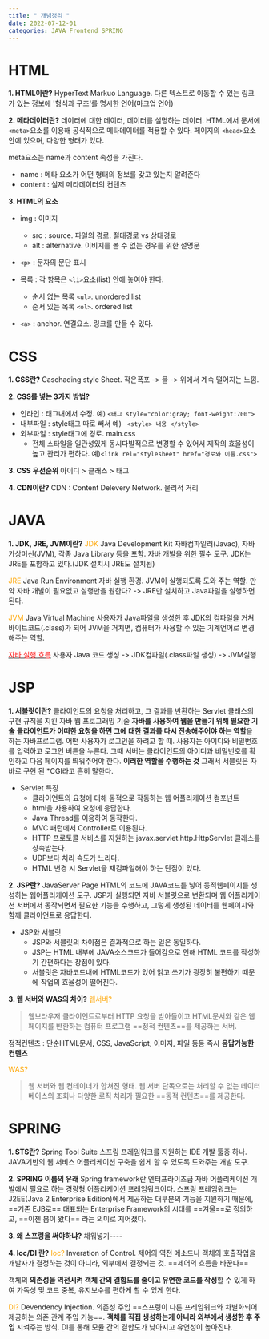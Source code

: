 ```yaml
---
title: " 개념정리 "
date: 2022-07-12-01
categories: JAVA Frontend SPRING
---
```


# HTML
**1. HTML이란?**
HyperText Markuo Language. 
다른 텍스트로 이동할 수 있는 링크가 있는 정보에 '형식과 구조'를 명시한 언어(마크업 언어)
<br>

**2. 메타데이터란?**
데이터에 대한 데이터, 데이터를 설명하는 데이터.
HTML에서 문서에 ```<meta>```요소를 이용해 공식적으로 메타데이터를 적용할 수 있다.
페이지의 ```<head>```요소 안에 있으며, 다양한 형태가 있다.

meta요소는 name과 content 속성을 가진다.
- name : 메타 요소가 어떤 형태의 정보를 갖고 있는지 알려준다
- content : 실제 메타데이터의 컨텐츠

**3. HTML의 요소**
- img : 이미지
  - src : source. 파일의 경로. 절대경로 vs 상대경로
  - alt : alternative. 이비지를 볼 수 없는 경우를 위한 설명문

- ```<p>``` : 문자의 문단 표시
- 목록 : 각 항목은 ```<li>```요소(list) 안에 놓여야 한다.
  - 순서 없는 목록 ```<ul>```. unordered list
  - 순서 있는 목록 ```<ol>```. ordered list

- ```<a>``` : anchor. 연결요소. 링크를 만들 수 있다.
  
# CSS
**1. CSS란?**
Caschading style Sheet. 작은폭포 -> 물 -> 위에서 계속 떨어지는 느낌.

**2. CSS를 넣는 3가지 방법?**
- 인라인 : 태그내에서 수정.
예) ```<태그 style="color:gray; font-weight:700">```
- 내부파일 : style태그 따로 빼서
    예) ``` <style> 내용 </style>```
- 외부파일 : style태그에 경로. main.css
  - 전체 스타일을 일관성있게 동시다발적으로 변경할 수 있어서 제작의 효율성이 높고 관리가 편하다.
예)```<link rel="stylesheet" href="경로와 이름.css">```

**3. CSS 우선순위**
아이디 > 클래스 > 태그

**4. CDN이란?**
CDN : Content Delevery Network. 물리적 거리

# JAVA

**1. JDK, JRE, JVM이란?**
<span style="color:orange ">JDK</span>
Java Development Kit
자바컴파일러(Javac), 자바가상머신(JVM), 각종 Java Library 등을 포함. 자바 개발을 위한 필수 도구. JDK는 JRE를 포함하고 있다.(JDK 설치시 JRE도 설치됨)

<span style="color:orange ">JRE</span>
Java Run Environment
자바 실행 환경. JVM이 실행되도록 도와 주는 역할.
만약 자바 개발이 필요없고 실행만을 원한다? -> JRE만 설치하고 Java파일을 실행하면 된다.

<span style="color:orange ">JVM</span>
Java Virtual Machine
사용자가 Java파일을 생성한 후 JDK의 컴파일을 거쳐 바이트코드(.class)가 되어 JVM을 거치면, 컴퓨터가 사용할 수 있는 기계언어로 변경해주는 역할.

<u><span style="color:red">자바 실행 흐름</span></u>
사용자 Java 코드 생성 -> JDK컴파일(.class파일 생성) -> JVM실행

# JSP
**1. 서블릿이란?**
클라이언트의 요청을 처리하고, 그 결과를 반환하는 Servlet 클래스의 구현 규칙을 지킨 자바 웹 프로그래밍 기술
**자바를 사용하여 웹을 만들기 위해 필요한 기술**
**클라이언트가 어떠한 요청을 하면 그에 대한 결과를 다시 전송해주어야 하는 역할**을 하는 자바프로그램.
어떤 사용자가 로그인을 하려고 할 때. 사용자는 아이디와 비밀번호를  입력하고 로그인 버튼을 누른다. 그때 서버는 클라이언트의 아이디과 비밀번호를 확인하고 다음 페이지를 띄워주어야 한다. **이러한 역할을 수행하는 것** 그래서 서블릿은 자바로 구현 된 *CGI라고 흔히 말한다.
- Servlet 특징
  - 클라이언트의 요청에 대해 동적으로 작동하는 웹 어플리케이션 컴포넌트
  - html을 사용하여 요청에 응답한다.
  - Java Thread를 이용하여 동작한다.
  - MVC 패턴에서 Controller로 이용된다.
  - HTTP 프로토콜 서비스를 지원하는 javax.servlet.http.HttpServlet 클래스를 상속받는다.
  - UDP보다 처리 속도가 느리다.
  - HTML 변경 시 Servlet을 재컴파일해야 하는 단점이 있다.

**2. JSP란?**
JavaServer Page
HTML의 코드에 JAVA코드를 넣어 동적웹페이지를 생성하는 웹어플리케이션 도구.
JSP가 실행되면 자바 서블릿으로 변환되며 웹 어플리케이션 서버에서 동작되면서 필요한 기능을 수행하고, 그렇게 생성된 데이터를 웹페이지와 함께 클라이언트로 응답한다.
- JSP와 서블릿
  - JSP와 서블릿의 차이점은 결과적으로 하는 일은 동일하다.
  - JSP는 HTML 내부에 JAVA소스코드가 들어감으로 인해 HTML 코드를 작성하기 간편하다는 장점이 있다.
  - 서블릿은 자바코드내에 HTML코드가 있어 읽고 쓰기가 굉장히 불편하기 때문에 작업의 효율성이 떨어진다.

**3. 웹 서버와 WAS의 차이?**
<span style="color:orange ">웹서버?</span>
> 웹브라우저 클라이언트로부터 HTTP 요청을 받아들이고 HTML문서와 같은 웹페이지를 반환하는 컴퓨터 프로그램
==정적 컨텐츠==를 제공하는 서버.

정적컨텐츠 : 단순HTML문서, CSS, JavaScript, 이미지, 파일 등등 즉시 **응답가능한 컨텐츠**

<span style="color:orange ">WAS?</span>
> 웹 서버와 웹 컨테이너가 합쳐진 형태. 웹 서버 단독으로는 처리할 수 없는 데이터베이스의 조회나 다양한 로직 처리가 필요한 ==동적 컨텐츠==를 제공한다.


# SPRING
**1. STS란?**
Spring Tool Suite
스프링 프레임워크를 지원하는 IDE 개발 툴중 하나. JAVA기반의 웹 서비스 어플리케이션 구축을 쉽게 할 수 있도록 도와주는 개발 도구.

**2. SPRING 이름의 유래**
Spring framework란 엔터프라이즈급 자바 어플리케이션 개발에서 필요로 하는 경량형 어플리케이션 프레임워크이다. 스프링 프레임워크는 J2EE(Java 2 Enterprise Edition)에서 제공하는 대부분의 기능을 지원하기 때문에, ==기존 EJB로== 대표되는 Enterprise Framework의 시대를 ==겨울==로 정의하고, ==이젠 봄이 왔다== 라는 의미로 지어졌다.

**3. 왜 스프링을 써야하냐?**
채워넣기----

**4. Ioc/DI 란?**
<span style="color:orange ">Ioc?</span>
Inveration of Control. 제어의 역전
메소드나 객체의 호출작업을 개발자가 결정하는 것이 아니라, 외부에서 결정되는 것. ==제어의 흐름을 바꾼다==

객체의 **의존성을 역전시켜 객체 간의 결합도를 줄이고 유연한 코드를 작성**할 수 있게 하여 가독성 및 코드 중복, 유지보수를 편하게 할 수 있게 한다.

<span style="color:orange ">DI?</span>
Devendency Injection. 의존성 주입
==스프링이 다른 프레임워크와 차별화되어 제공하는 의존 관계 주입 기능==. **객체를 직접 생성하는게 아니라 외부에서 생성한 후 주입** 시켜주는 방식.
DI를 통해 모듈 간의 결합도가 낮아지고 유연성이 높아진다.
